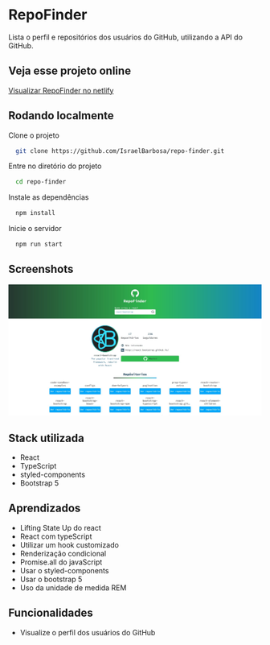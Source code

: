
# RepoFinder

Lista o perfil e repositórios dos usuários do GitHub, utilizando a API do GitHub.


## Veja esse projeto online

[Visualizar RepoFinder no netlify]([https://awesomeopensource.com/project/elangosundar/awesome-README-templates](https://65fde94dd91cb4000848b798--repofinder164768.netlify.app/))


## Rodando localmente

Clone o projeto

```bash
  git clone https://github.com/IsraelBarbosa/repo-finder.git
```

Entre no diretório do projeto

```bash
  cd repo-finder
```

Instale as dependências

```bash
  npm install
```

Inicie o servidor

```bash
  npm run start
```


## Screenshots

![screenshot](screenshots/tela_inicial.jpg)


## Stack utilizada

* React
* TypeScript
* styled-components
* Bootstrap 5



## Aprendizados

* Lifting State Up do react
* React com typeScript
* Utilizar um hook customizado
* Renderização condicional
* Promise.all do javaScript
* Usar o styled-components
* Usar o bootstrap 5
* Uso da unidade de medida REM


## Funcionalidades

- Visualize o perfil dos usuários do GitHub


